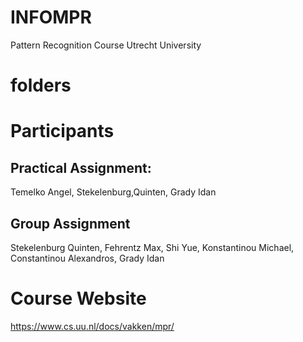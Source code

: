 # INFOMPR
 Pattern Recognition Course Utrecht University

# folders 

# Participants
## Practical Assignment:
Temelko Angel,
Stekelenburg,Quinten,
Grady Idan
## Group Assignment
Stekelenburg Quinten,
Fehrentz Max,
Shi Yue,
Konstantinou Michael,
Constantinou Alexandros,
Grady Idan

# Course Website
https://www.cs.uu.nl/docs/vakken/mpr/
